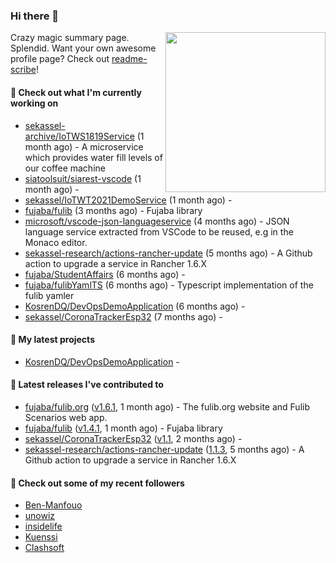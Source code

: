 ### Hi there 👋

<img align="right" src="https://github.com/KosrenDQ.png?size=512" width="256">

Crazy magic summary page. Splendid.
Want your own awesome profile page? Check out [readme-scribe](https://github.com/muesli/readme-scribe)!

#### 👷 Check out what I'm currently working on

- [sekassel-archive/IoTWS1819Service](https://github.com/sekassel-archive/IoTWS1819Service) (1 month ago) - A microservice which provides water fill levels of our coffee machine
- [siatoolsuit/siarest-vscode](https://github.com/siatoolsuit/siarest-vscode) (1 month ago) - 
- [sekassel/IoTWT2021DemoService](https://github.com/sekassel/IoTWT2021DemoService) (1 month ago) - 
- [fujaba/fulib](https://github.com/fujaba/fulib) (3 months ago) - Fujaba library
- [microsoft/vscode-json-languageservice](https://github.com/microsoft/vscode-json-languageservice) (4 months ago) - JSON language service extracted from VSCode to be reused, e.g in the Monaco editor.
- [sekassel-research/actions-rancher-update](https://github.com/sekassel-research/actions-rancher-update) (5 months ago) - A Github action to upgrade a service in Rancher 1.6.X 
- [fujaba/StudentAffairs](https://github.com/fujaba/StudentAffairs) (6 months ago) - 
- [fujaba/fulibYamlTS](https://github.com/fujaba/fulibYamlTS) (6 months ago) - Typescript implementation of the fulib yamler
- [KosrenDQ/DevOpsDemoApplication](https://github.com/KosrenDQ/DevOpsDemoApplication) (6 months ago) - 
- [sekassel/CoronaTrackerEsp32](https://github.com/sekassel/CoronaTrackerEsp32) (7 months ago) - 

#### 🌱 My latest projects

- [KosrenDQ/DevOpsDemoApplication](https://github.com/KosrenDQ/DevOpsDemoApplication) - 

#### 🔭 Latest releases I've contributed to

- [fujaba/fulib.org](https://github.com/fujaba/fulib.org) ([v1.6.1](https://github.com/fujaba/fulib.org/releases/tag/v1.6.1), 1 month ago) - The fulib.org website and Fulib Scenarios web app.
- [fujaba/fulib](https://github.com/fujaba/fulib) ([v1.4.1](https://github.com/fujaba/fulib/releases/tag/v1.4.1), 1 month ago) - Fujaba library
- [sekassel/CoronaTrackerEsp32](https://github.com/sekassel/CoronaTrackerEsp32) ([v1.1](https://github.com/sekassel/CoronaTrackerEsp32/releases/tag/v1.1), 2 months ago) - 
- [sekassel-research/actions-rancher-update](https://github.com/sekassel-research/actions-rancher-update) ([1.1.3](https://github.com/sekassel-research/actions-rancher-update/releases/tag/1.1.3), 5 months ago) - A Github action to upgrade a service in Rancher 1.6.X 

#### 👯 Check out some of my recent followers

- [Ben-Manfouo](https://github.com/Ben-Manfouo)
- [unowiz](https://github.com/unowiz)
- [insidelife](https://github.com/insidelife)
- [Kuenssi](https://github.com/Kuenssi)
- [Clashsoft](https://github.com/Clashsoft)
